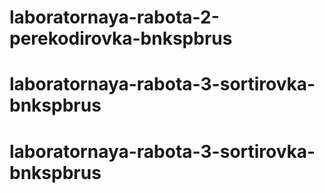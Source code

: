# laboratornaya-rabota-2-perekodirovka-bnkspbrus
# laboratornaya-rabota-3-sortirovka-bnkspbrus
# laboratornaya-rabota-3-sortirovka-bnkspbrus
